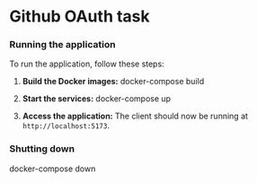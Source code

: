# Github OAuth task

### Running the application

To run the application, follow these steps:

1. **Build the Docker images:**
docker-compose build

2. **Start the services:**
docker-compose up

3. **Access the application:**
The client should now be running at `http://localhost:5173`.

### Shutting down

docker-compose down
